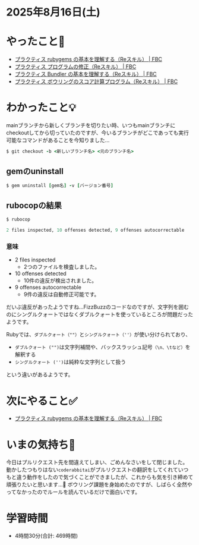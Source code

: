# 2025年8月16日(土)

# やったこと📝

- [プラクティス rubygems の基本を理解する（Reスキル） \| FBC](https://bootcamp.fjord.jp/practices/315)
- [プラクティス プログラムの修正（Reスキル） \| FBC](https://bootcamp.fjord.jp/practices/316)
- [プラクティス Bundler の基本を理解する（Reスキル） \| FBC](https://bootcamp.fjord.jp/practices/317)
- [プラクティス ボウリングのスコア計算プログラム（Reスキル） \| FBC](https://bootcamp.fjord.jp/practices/319)

# わかったこと💡
mainブランチから新しくブランチを切りたい時、いつもmainブランチにcheckoutしてから切っていたのですが、今いるブランチがどこであっても実行可能なコマンドがあることを今知りました…

```ruby
$ git checkout -b <新しいブランチ名> <元のブランチ名>
```

## gemのuninstall
```ruby
$ gem uninstall [gem名] -v [バージョン番号]
```

## rubocopの結果
```ruby
$ rubocop

2 files inspected, 10 offenses detected, 9 offenses autocorrectable
```
### 意味
- 2 files inspected
  - 2つのファイルを検査しました。
- 10 offenses detected
  - 10件の違反が検出されました。
- 9 offenses autocorrectable
  - 9件の違反は自動修正可能です。

だいぶ違反があったようですね…FizzBuzzのコードなのですが、文字列を囲むのにシングルクォートではなくダブルクォートを使っているところが問題だったようです。

Rubyでは、`ダブルクォート（""）`と`シングルクォート（''）`が使い分けられており、
- `ダブルクォート ("")`は文字列補間や、バックスラッシュ記号`（\n、\tなど）`を解釈する
- `シングルクォート ('')`は純粋な文字列として扱う

という違いがあるようです。

# 次にやること✅

- [プラクティス rubygems の基本を理解する（Reスキル） \| FBC](https://bootcamp.fjord.jp/practices/315)

# いまの気持ち🫶

今日はプルリクエスト先を間違えてしまい、ごめんなさいをして閉じました。
動かしたつもりはない`coderabbitai`がプルリクエストの翻訳をしてくれていつもと違う動作をしたので気づくことができましたが、これからも気を引き締めて頑張りたいと思います…🥲
ボウリング課題を身始めたのですが、しばらく全然やってなかったのでルールを読んでいるだけで面白いです。

# 学習時間

- 4時間30分(合計: 469時間)
